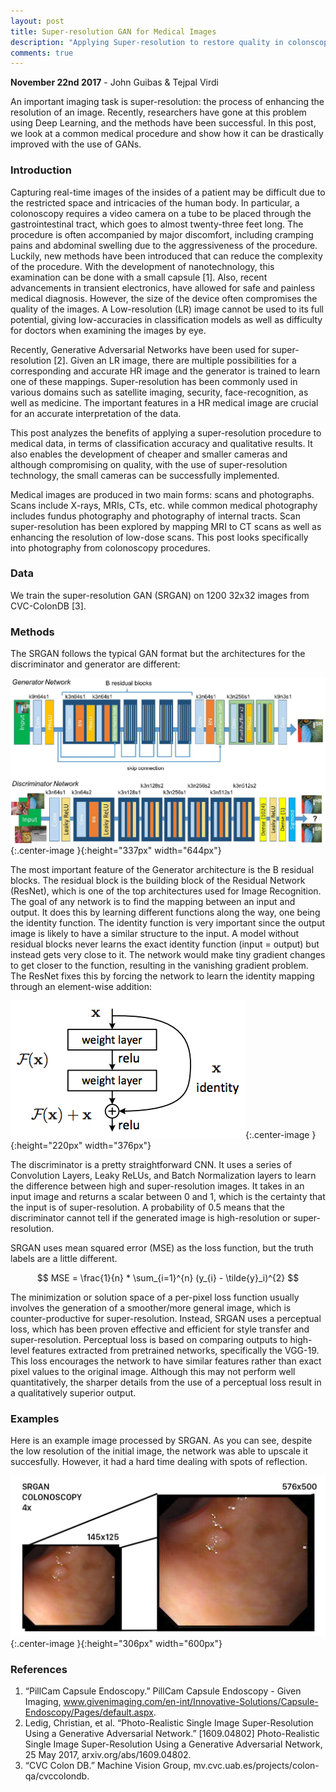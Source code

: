 ```yaml
---
layout: post
title: Super-resolution GAN for Medical Images
description: "Applying Super-resolution to restore quality in colonscopy video."
comments: true
---
```

**November 22nd 2017** - John Guibas & Tejpal Virdi

An important imaging task is super-resolution: the process of enhancing the resolution of an image. Recently, researchers have gone at this problem using Deep Learning, and the methods have been successful. In this post, we look at a common medical procedure and show how it can be drastically improved with the use of GANs. 

### Introduction
Capturing real-time images of the insides of a patient may be difficult due to the restricted space and intricacies of the human body. In particular, a colonoscopy requires a video camera on a tube to be placed through the gastrointestinal tract, which goes to almost twenty-three feet long. The procedure is often accompanied by major discomfort, including cramping pains and abdominal swelling due to the aggressiveness of the procedure. Luckily, new methods have been introduced that can reduce the complexity of the procedure. With the development of nanotechnology, this examination can be done with a small capsule [1]. Also, recent advancements in transient electronics, have allowed for safe and painless medical diagnosis. However, the size of the device often compromises the quality of the images. A Low-resolution (LR) image cannot be used to its full potential, giving low-accuracies in classification models as well as difficulty for doctors when examining the images by eye.

Recently, Generative Adversarial Networks have been used for super-resolution [2]. Given an LR image, there are multiple possibilities for a corresponding and accurate HR image and the generator is trained to learn one of these mappings. Super-resolution has been commonly used in various domains such as satellite imaging, security, face-recognition, as well as medicine. The important features in a HR medical image are crucial for an accurate interpretation of the data. 

This post analyzes the benefits of applying a super-resolution procedure to medical data, in terms of classification accuracy and qualitative results. It also enables the development of cheaper and smaller cameras and although compromising on quality, with the use of super-resolution technology, the small cameras can be successfully implemented. 

Medical images are produced in two main forms: scans and photographs. Scans include X-rays, MRIs, CTs, etc. while common medical photography includes fundus photography and photography of internal tracts. Scan super-resolution has been explored by mapping MRI to CT scans as well as enhancing the resolution of low-dose scans. This post looks specifically into photography from colonoscopy procedures.


### Data
We train the super-resolution GAN (SRGAN) on 1200 32x32 images from CVC-ColonDB [3].


### Methods
The SRGAN follows the typical GAN format but the architectures for the discriminator and generator are different:


![srgan](/images/srgan.png){:.center-image }{:height="337px" width="644px"}


The most important feature of the Generator architecture is the B residual blocks. The residual block is the building block of the Residual Network (ResNet), which is one of the top architectures used for Image Recognition. The goal of any network is to find the mapping between an input and output. It does this by learning different functions along the way, one being the identity function. The identity function is very important since the output image is likely to have a similar structure to the input. A model without residual blocks never learns the exact identity function (input = output) but instead gets very close to it. The network would make tiny gradient changes to get closer to the function, resulting in the vanishing gradient problem. The ResNet fixes this by forcing the network to learn the identity mapping through an element-wise addition:


![srgan](/images/residual.png){:.center-image }{:height="220px" width="376px"}


The discriminator is a pretty straightforward CNN. It uses a series of Convolution Layers, Leaky ReLUs, and Batch Normalization layers to learn the difference between high and super-resolution images. It takes in an input image and returns a scalar between 0 and 1, which is the certainty that the input is of super-resolution. A probability of 0.5 means that the discriminator cannot tell if the generated image is high-resolution or super-resolution.

SRGAN uses mean squared error (MSE) as the loss function, but the truth labels are a little different.

$$ MSE = \frac{1}{n} * \sum_{i=1}^{n} (y_{i} - \tilde{y}_i)^{2} $$


The minimization or solution space of a per-pixel loss function usually involves the generation of a smoother/more general image, which is counter-productive for super-resolution. Instead, SRGAN uses a perceptual loss, which has been proven effective and efficient for style transfer and super-resolution. Perceptual loss is based on comparing outputs to high-level features extracted from pretrained networks, specifically the VGG-19. This loss encourages the network to have similar features rather than exact pixel values to the original image. Although this may not perform well quantitatively, the sharper details from the use of a perceptual loss result in a qualitatively superior output. 

### Examples
Here is an example image processed by SRGAN. As you can see, despite the low resolution of the initial image, the network was able to upscale it succesfully. However, it had a hard time dealing with spots of reflection. 

![lr](/images/9.png){:.center-image }{:height="306px" width="600px"}



### References
1. “PillCam Capsule Endoscopy.” PillCam Capsule Endoscopy - Given Imaging, www.givenimaging.com/en-int/Innovative-Solutions/Capsule-Endoscopy/Pages/default.aspx.
2. Ledig, Christian, et al. “Photo-Realistic Single Image Super-Resolution Using a Generative Adversarial Network.” [1609.04802] Photo-Realistic Single Image Super-Resolution Using a Generative Adversarial Network, 25 May 2017, arxiv.org/abs/1609.04802.
3. “CVC Colon DB.” Machine Vision Group, mv.cvc.uab.es/projects/colon-qa/cvccolondb.



